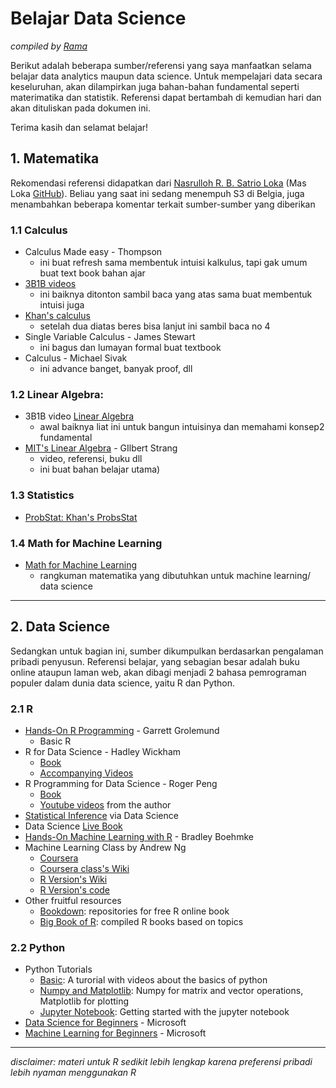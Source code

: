 # Belajar Data Science
*compiled by [Rama](github.com/rizqrama)*

Berikut adalah beberapa sumber/referensi yang saya manfaatkan selama belajar data analytics maupun data science. Untuk mempelajari data secara keseluruhan, akan dilampirkan juga bahan-bahan fundamental seperti materimatika dan statistik. Referensi dapat bertambah di kemudian hari dan akan dituliskan pada dokumen ini.

Terima kasih dan selamat belajar!


## 1. Matematika
Rekomendasi referensi didapatkan dari [Nasrulloh R. B. Satrio Loka](https://scholar.google.com/citations?user=bA9vjiAAAAAJ&hl=en) (Mas Loka [GitHub](https://github.com/satrialoka)). Beliau yang saat ini sedang menempuh S3 di Belgia, juga menambahkan beberapa komentar terkait sumber-sumber yang diberikan


### 1.1 Calculus
- Calculus Made easy - Thompson
	- ini buat refresh sama membentuk intuisi kalkulus, tapi gak umum buat text book bahan ajar
- [3B1B videos](https://www.youtube.com/watch?v=WUvTyaaNkzM&list=PL0-GT3co4r2wlh6UHTUeQsrf3mlS2lk6x)
	- ini baiknya ditonton sambil baca yang atas sama buat membentuk intuisi juga
- [Khan's calculus](https://www.khanacademy.org/math/calculus-all-old)
	- setelah dua diatas beres bisa lanjut ini sambil baca no 4
- Single Variable Calculus - James Stewart
	- ini bagus dan lumayan formal buat textbook
- Calculus - Michael Sivak
	- ini advance banget, banyak proof, dll

### 1.2 Linear Algebra:
- 3B1B video [Linear Algebra](https://www.youtube.com/watch?v=fNk_zzaMoSs&list=PLZHQObOWTQDPD3MizzM2xVFitgF8hE_ab)
	- awal baiknya liat ini untuk bangun intuisinya dan memahami konsep2 fundamental
- [MIT's Linear Algebra](https://ocw.mit.edu/courses/mathematics/18-06sc-linear-algebra-fall-2011/) - GIlbert Strang
	- video, referensi, buku dll
	- ini buat bahan belajar utama)

### 1.3 Statistics
- [ProbStat: Khan's ProbsStat](https://www.khanacademy.org/math/statistics-probability)

### 1.4 Math for Machine Learning
- [Math for Machine Learning](https://mml-book.com/) 
	- rangkuman matematika yang dibutuhkan untuk machine learning/ data science

---

## 2. Data Science
Sedangkan untuk bagian ini, sumber dikumpulkan berdasarkan pengalaman pribadi penyusun. Referensi belajar, yang sebagian besar adalah buku online ataupun laman web, akan dibagi menjadi 2 bahasa pemrograman populer dalam dunia data science, yaitu R dan Python. 

### 2.1 R
- [Hands-On R Programming](https://rstudio-education.github.io/hopr/) - Garrett Grolemund
	- Basic R
- R for Data Science - Hadley Wickham
	- [Book](https://r4ds.had.co.nz)
	- [Accompanying Videos](https://youtube.com/playlist?list=PL3x6DOfs2NGglHEO3WBEaxiEZ0_ZiwZJi)
- R Programming for Data Science - Roger Peng
	- [Book](https://bookdown.org/rdpeng/rprogdatascience/)
	- [Youtube videos](https://www.youtube.com/@RogerPeng/videos) from the author
- [Statistical Inference](https://moderndive.netlify.app) via Data Science
- Data Science [Live Book](https://livebook.datascienceheroes.com)
- [Hands-On Machine Learning with R](https://bradleyboehmke.github.io/HOML/) - Bradley Boehmke
- Machine Learning Class by Andrew Ng
	- [Coursera](https://www.coursera.org/learn/machine-learning)
	- [Coursera class's Wiki](http://mlwiki.org/index.php/Machine_Learning_(coursera))
	- [R Version's Wiki](https://github.com/faridcher/machine-learning-course/wiki)
	- [R Version's code](https://github.com/faridcher/ml-course/tree/master/starter)
- Other fruitful resources
	- [Bookdown](https://bookdown.org/): repositories for free R online book
	- [Big Book of R](https://www.bigbookofr.com/index.html): compiled R books based on topics

### 2.2 Python
- Python Tutorials
	- [Basic](https://pythonprogramming.net/introduction-to-python-programming/): A turorial with videos about the basics of python 
	- [Numpy and Matplotlib](http://cs231n.github.io/python-numpy-tutorial/): Numpy for matrix and vector operations, Matplotlib for plotting
	- [Jupyter Notebook](https://medium.com/codingthesmartway-com-blog/getting-started-with-jupyter-notebook-for-python-4e7082bd5d46): Getting started with the jupyter notebook
- [Data Science for Beginners](https://github.com/microsoft/Data-Science-For-Beginners) - Microsoft
- [Machine Learning for Beginners](https://github.com/microsoft/ML-For-Beginners) - Microsoft

---
*disclaimer: materi untuk R sedikit lebih lengkap karena preferensi pribadi lebih nyaman menggunakan R*

